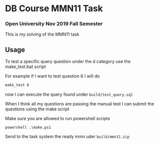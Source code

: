 # DB Course MMN11 Task
### Open University Nov 2019 Fall Semester 
This is my solving of the MMN11 task
## Usage
To test a specific query question under the d category use the make_test.bat script

For example if I want to test question 6 I will do
```bash
make_test 6
```
now I can execute the query found under `build/test_query.sql`

When I think all my questions are passing the manual test I can submit the questions using the make script

Make sure you are allowed to run powershell scripts 
```
powershell .\make.ps1
```
Send to the task system the ready mmn uder `build/mmn11.zip`

 
